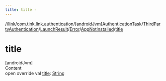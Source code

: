 ```yaml
---
title: title -
---
```

//[link](../../../../../../index.md)/[com.tink.link.authentication](../../../../../index.md)/[[androidJvm]AuthenticationTask](../../../../index.md)/[ThirdPartyAuthentication](../../../index.md)/[LaunchResult](../../index.md)/[Error](../index.md)/[AppNotInstalled](index.md)/[title](title.md)



# title  
[androidJvm]  
Content  
open override val [title](title.md): [String](https://kotlinlang.org/api/latest/jvm/stdlib/kotlin/-string/index.html)  



